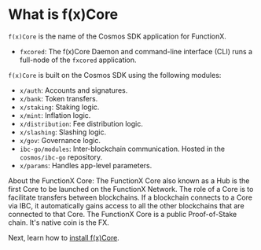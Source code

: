 # What is f(x)Core

`f(x)Core` is the name of the Cosmos SDK application for FunctionX.

* `fxcored`: The f(x)Core Daemon and command-line interface (CLI) runs a full-node of the `fxcored` application.

`f(x)Core` is built on the Cosmos SDK using the following modules:

* `x/auth`: Accounts and signatures.
* `x/bank`: Token transfers.
* `x/staking`: Staking logic.
* `x/mint`: Inflation logic.
* `x/distribution`: Fee distribution logic.
* `x/slashing`: Slashing logic.
* `x/gov`: Governance logic.
* `ibc-go/modules`: Inter-blockchain communication. Hosted in the `cosmos/ibc-go` repository.
* `x/params`: Handles app-level parameters.

About the FunctionX Core: The FunctionX Core also known as a Hub is the first Core to be launched on the FunctionX Network. The role of a Core is to facilitate transfers between blockchains. If a blockchain connects to a Core via IBC, it automatically gains access to all the other blockchains that are connected to that Core. The FunctionX Core is a public Proof-of-Stake chain. It's native coin is the FX.

Next, learn how to [install f(x)Core](../tutorials/installation.md).
